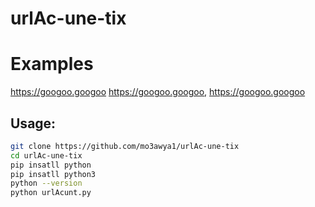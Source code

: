 # urlAc-une-tix

# Examples
https://googoo.googoo
https://googoo.googoo, https://googoo.googoo

## Usage:
```bash
git clone https://github.com/mo3awya1/urlAc-une-tix
cd urlAc-une-tix
pip insatll python
pip insatll python3
python --version
python urlAcunt.py


